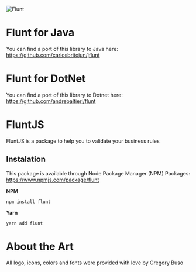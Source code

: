 ![Flunt](https://raw.githubusercontent.com/andrebaltieri/flunt/master/media/flunt-horizontal.png)

# Flunt for Java

You can find a port of this library to Java here: https://github.com/carlosbritojun/jflunt

# Flunt for DotNet

You can find a port of this library to Dotnet here: https://github.com/andrebaltieri/flunt

# FluntJS

FluntJS is a package to help you to validate your business rules

## Instalation

This package is available through Node Package Manager (NPM) Packages: https://www.npmjs.com/package/flunt

**NPM**

```
npm install flunt
```

**Yarn**

```
yarn add flunt
```

# About the Art

All logo, icons, colors and fonts were provided with love by Gregory Buso
